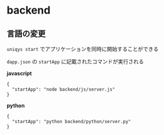 # backend
## 言語の変更
`uniqys start` でアプリケーションを同時に開始することができる

`dapp.json` の `startApp` に記載されたコマンドが実行される

**javascript**
```dapp.json:json
{
  "startApp": "node backend/js/server.js"
}
```

**python**
```dapp.json:json
{
  "startApp": "python backend/python/server.py"
}
```
